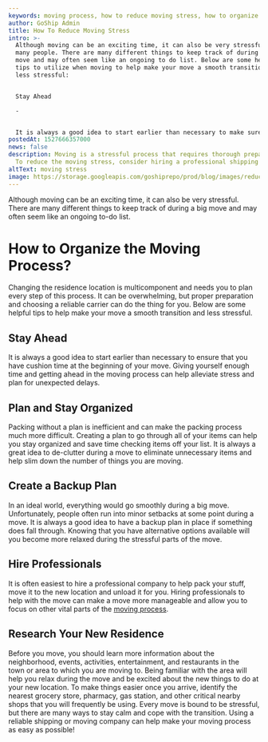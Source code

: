 ```yaml
---
keywords: moving process, how to reduce moving stress, how to organize the moving process
author: GoShip Admin
title: How To Reduce Moving Stress
intro: >-
  Although moving can be an exciting time, it can also be very stressful for
  many people. There are many different things to keep track of during a big
  move and may often seem like an ongoing to do list. Below are some helpful
  tips to utilize when moving to help make your move a smooth transition and
  less stressful: 


  Stay Ahead

  -


  It is always a good idea to start earlier than necessary to make sure that you have cushion time in the beginning of your move. Giving yourself enough time and getting ahead in the
postedAt: 1527666357000
news: false
description: Moving is a stressful process that requires thorough preparation.
  To reduce the moving stress, consider hiring a professional shipping company.
altText: moving stress
image: https://storage.googleapis.com/goshiprepo/prod/blog/images/reduce-moving-stress.jpg
---
```

Although moving can be an exciting time, it can also be very stressful. There are many different things to keep track of during a big move and may often seem like an ongoing to-do list. 

# How to Organize the Moving Process?

Changing the residence location is multicomponent and needs you to plan every step of this process. It can be overwhelming, but proper preparation and choosing a reliable carrier can do the thing for you. Below are some helpful tips to help make your move a smooth transition and less stressful.



## Stay Ahead

It is always a good idea to start earlier than necessary to ensure that you have cushion time at the beginning of your move. Giving yourself enough time and getting ahead in the moving process can help alleviate stress and plan for unexpected delays.  

## Plan and Stay Organized

Packing without a plan is inefficient and can make the packing process much more difficult. Creating a plan to go through all of your items can help you stay organized and save time checking items off your list. It is always a great idea to de-clutter during a move to eliminate unnecessary items and help slim down the number of things you are moving.  

## Create a Backup Plan

In an ideal world, everything would go smoothly during a big move. Unfortunately, people often run into minor setbacks at some point during a move. It is always a good idea to have a backup plan in place if something does fall through. Knowing that you have alternative options available will you become more relaxed during the stressful parts of the move.  

## Hire Professionals

It is often easiest to hire a professional company to help pack your stuff, move it to the new location and unload it for you. Hiring professionals to help with the move can make a move more manageable and allow you to focus on other vital parts of the [moving process](https://www.goship.com/posts/tips-and-tricks-to-successfully-move-cross-country).  

## Research Your New Residence

Before you move, you should learn more information about the neighborhood, events, activities, entertainment, and restaurants in the town or area to which you are moving to. Being familiar with the area will help you relax during the move and be excited about the new things to do at your new location. To make things easier once you arrive, identify the nearest grocery store, pharmacy, gas station, and other critical nearby shops that you will frequently be using. Every move is bound to be stressful, but there are many ways to stay calm and cope with the transition. Using a reliable shipping or moving company can help make your moving process as easy as possible!